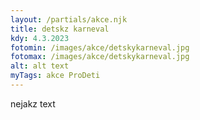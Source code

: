 ```yaml
---
layout: /partials/akce.njk
title: detskz karneval
kdy: 4.3.2023
fotomin: /images/akce/detskykarneval.jpg
fotomax: /images/akce/detskykarneval.jpg
alt: alt text
myTags: akce ProDeti
---
```

n﻿ejakz text